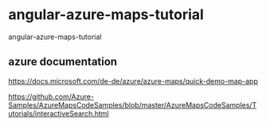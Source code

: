 # angular-azure-maps-tutorial
angular-azure-maps-tutorial

## azure documentation

https://docs.microsoft.com/de-de/azure/azure-maps/quick-demo-map-app

https://github.com/Azure-Samples/AzureMapsCodeSamples/blob/master/AzureMapsCodeSamples/Tutorials/interactiveSearch.html